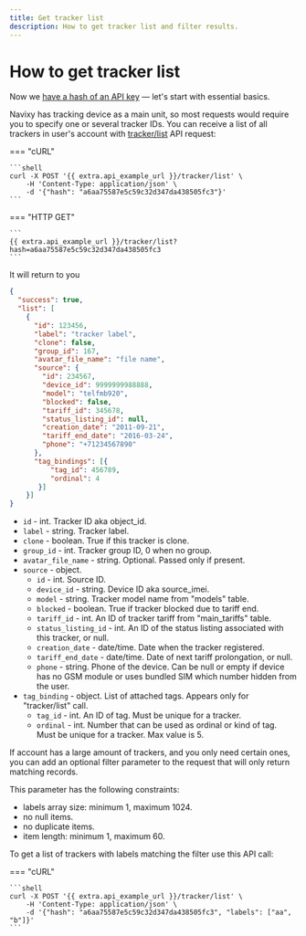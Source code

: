 ```yaml
---
title: Get tracker list
description: How to get tracker list and filter results.
---
```


# How to get tracker list

Now we [have a hash of an API key](./get-api-key.md) — let's start with essential basics. 

Navixy has tracking device as a main unit, so most requests would require you to specify one or several tracker IDs. 
You can receive a list of all trackers in user's account with [tracker/list](../resources/tracking/tracker/index.md#list) 
API request:

=== "cURL"

    ```shell
    curl -X POST '{{ extra.api_example_url }}/tracker/list' \
        -H 'Content-Type: application/json' \
        -d '{"hash": "a6aa75587e5c59c32d347da438505fc3"}'
    ```

=== "HTTP GET"

    ```
    {{ extra.api_example_url }}/tracker/list?hash=a6aa75587e5c59c32d347da438505fc3
    ```

It will return to you

```json
{
  "success": true,
  "list": [
    {
      "id": 123456,
      "label": "tracker label",
      "clone": false,
      "group_id": 167,
      "avatar_file_name": "file name",
      "source": {
        "id": 234567,
        "device_id": 9999999988888,
        "model": "telfmb920",
        "blocked": false,
        "tariff_id": 345678,
        "status_listing_id": null,
        "creation_date": "2011-09-21",
        "tariff_end_date": "2016-03-24",
        "phone": "+71234567890"
      },
      "tag_bindings": [{
          "tag_id": 456789,
          "ordinal": 4
       }]
    }]
}
```  
        
* `id` - int. Tracker ID aka object_id.
* `label` - string. Tracker label.
* `clone` - boolean. True if this tracker is clone.
* `group_id` - int. Tracker group ID, 0 when no group.
* `avatar_file_name` - string. Optional. Passed only if present.
* `source` - object.
    * `id` - int. Source ID.
    * `device_id` - string. Device ID aka source_imei.
    * `model` - string. Tracker model name from "models" table.
    * `blocked` - boolean. True if tracker blocked due to tariff end.
    * `tariff_id` - int. An ID of tracker tariff from "main_tariffs" table.
    * `status_listing_id` - int. An ID of the status listing associated with this tracker, or null.
    * `creation_date` - date/time. Date when the tracker registered.
    * `tariff_end_date` - date/time. Date of next tariff prolongation, or null.
    * `phone` - string. Phone of the device. Can be null or empty if device has no GSM module or uses bundled SIM which number hidden from the user.
* `tag_binding` - object. List of attached tags. Appears only for "tracker/list" call.
    * `tag_id` - int. An ID of tag. Must be unique for a tracker.
    * `ordinal` - int. Number that can be used as ordinal or kind of tag. Must be unique for a tracker. Max value is 5.

If account has a large amount of trackers, and you only need certain ones, 
you can add an optional filter parameter to the request that will only return matching records. 

This parameter has the following constraints:
* labels array size: minimum 1, maximum 1024.
* no null items.
* no duplicate items.
* item length: minimum 1, maximum 60.

To get a list of trackers with labels matching the filter use this API call:

=== "cURL"

    ```shell
    curl -X POST '{{ extra.api_example_url }}/tracker/list' \
        -H 'Content-Type: application/json' \
        -d '{"hash": "a6aa75587e5c59c32d347da438505fc3", "labels": ["aa", "b"]}'
    ```